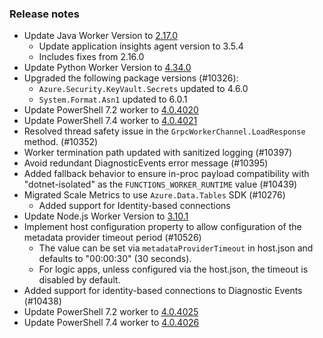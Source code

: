 ### Release notes

<!-- Please add your release notes in the following format:
- My change description (#PR)
-->
- Update Java Worker Version to [2.17.0](https://github.com/Azure/azure-functions-java-worker/releases/tag/2.17.0)
  - Update application insights agent version to 3.5.4
  - Includes fixes from 2.16.0
- Update Python Worker Version to [4.34.0](https://github.com/Azure/azure-functions-python-worker/releases/tag/4.34.0)
- Upgraded the following package versions (#10326):
  - `Azure.Security.KeyVault.Secrets` updated to 4.6.0
  - `System.Format.Asn1` updated to 6.0.1
- Update PowerShell 7.2 worker to [4.0.4020](https://github.com/Azure/azure-functions-powershell-worker/releases/tag/v4.0.4020)
- Update PowerShell 7.4 worker to [4.0.4021](https://github.com/Azure/azure-functions-powershell-worker/releases/tag/v4.0.4021)
- Resolved thread safety issue in the `GrpcWorkerChannel.LoadResponse` method. (#10352)
- Worker termination path updated with sanitized logging (#10397)
- Avoid redundant DiagnosticEvents error message (#10395)
- Added fallback behavior to ensure in-proc payload compatibility with "dotnet-isolated" as the `FUNCTIONS_WORKER_RUNTIME` value (#10439)
- Migrated Scale Metrics to use `Azure.Data.Tables` SDK (#10276)
  - Added support for Identity-based connections
- Update Node.js Worker Version to [3.10.1](https://github.com/Azure/azure-functions-nodejs-worker/releases/tag/v3.10.1)
- Implement host configuration property to allow configuration of the metadata provider timeout period (#10526)
  - The value can be set via `metadataProviderTimeout` in host.json and defaults to "00:00:30" (30 seconds).
  - For logic apps, unless configured via the host.json, the timeout is disabled by default.
- Added support for identity-based connections to Diagnostic Events (#10438)
- Update PowerShell 7.2 worker to [4.0.4025](https://github.com/Azure/azure-functions-powershell-worker/releases/tag/v4.0.4025)
- Update PowerShell 7.4 worker to [4.0.4026](https://github.com/Azure/azure-functions-powershell-worker/releases/tag/v4.0.4026)
